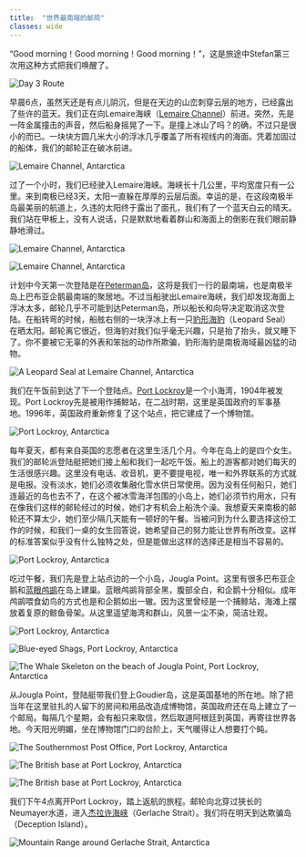 ```yaml
---
title:  "世界最南端的邮局"
classes: wide
---
```


“Good morning！Good morning！Good morning！”，这是旅途中Stefan第三次用这种方式把我们唤醒了。

![Day 3 Route](https://ik.imagekit.io/wavelet/2011-Antarctica/tr:n-blogs_w/day3.jpg)

早晨6点，虽然天还是有点儿阴沉，但是在天边的山峦刺穿云层的地方，已经露出了些许的蓝天。我们正在向Lemaire海峡（[Lemaire Channel](http://en.wikipedia.org/wiki/Lemaire_Channel)）前进。突然，先是一阵金属撞击的声音，然后船身摇晃了一下。是撞上冰山了吗？的确，不过只是很小的而已。一块块方圆几米大小的浮冰几乎覆盖了所有视线内的海面。凭着加固过的船体，我们的邮轮正在破冰前进。

![Lemaire Channel, Antarctica](https://ik.imagekit.io/wavelet/2011-Antarctica/tr:n-blogs_w/_MG_7050.jpg)

过了一个小时，我们已经驶入Lemaire海峡。海峡长十几公里，平均宽度只有一公里。来到南极已经3天，太阳一直躲在厚厚的云层后面。幸运的是，在这段南极半岛最美丽的航道上，久违的太阳终于露出了面孔，我们有了一个蓝天白云的晴天。我们站在甲板上，没有人说话，只是默默地看着群山和海面上的倒影在我们眼前静静地滑过。

![Lemaire Channel, Antarctica](https://ik.imagekit.io/wavelet/2011-Antarctica/tr:n-blogs_w/_MG_7153.jpg)

![Lemaire Channel, Antarctica](https://ik.imagekit.io/wavelet/2011-Antarctica/tr:n-blogs_w/_MG_7130.jpg)

计划中今天第一次登陆是在[Peterman岛](http://en.wikipedia.org/wiki/Petermann_Island)，这将是我们一行的最南端，也是南极半岛上巴布亚企鹅最南端的聚居地。不过当船驶出Lemaire海峡，我们却发现海面上浮冰太多，邮轮几乎不可能到达Peterman岛，所以船长和向导决定取消这次登陆。在船转弯的时候，船舷右侧的一块浮冰上有一只[豹形海豹](http://baike.baidu.com/view/1473973.htm)（Leopard Seal）在晒太阳。邮轮离它很近，但海豹对我们似乎毫无兴趣，只是抬了抬头，就又睡下了。你不要被它无辜的外表和笨拙的动作所欺骗，豹形海豹是南极海域最凶猛的动物。

![A Leopard Seal at Lemaire Channel, Antarctica](https://ik.imagekit.io/wavelet/2011-Antarctica/tr:n-blogs_w/_MG_7184.jpg)

我们在午饭前到达了下一个登陆点。[Port Lockroy](http://en.wikipedia.org/wiki/Port_Lockroy)是一个小海湾，1904年被发现。Port Lockroy先是被用作捕鲸站，在二战时期，这里是英国政府的军事基地。1996年，英国政府重新修复了这个站点，把它建成了一个博物馆。

![Port Lockroy, Antarctica](https://ik.imagekit.io/wavelet/2011-Antarctica/tr:n-blogs_w/_MG_7239.jpg)

每年夏天，都有来自英国的志愿者在这里生活几个月。今年在岛上的是四个女生。我们的邮轮派登陆艇把她们接上船和我们一起吃午饭。船上的游客都对她们每天的生活很感兴趣。这里没有电话、收音机，更不要提电视，唯一和外界联系的方式就是电报。没有淡水，她们必须收集融化雪水供日常使用。因为没有任何船只，她们连最近的岛也去不了，在这个被冰雪海洋包围的小岛上，她们必须节约用水，只有在像我们这样的邮轮经过的时候，她们才有机会上船洗个澡。我想夏天来南极的邮轮还不算太少，她们至少隔几天能有一顿好的午餐。当被问到为什么要选择这份工作的时候，和我们一桌的女生回答说，她希望自己的努力能让世界有所改变。这样的标准答案似乎没有什么独特之处，但是能做出这样的选择还是相当不容易的。

![Port Lockroy, Antarctica](https://ik.imagekit.io/wavelet/2011-Antarctica/tr:n-blogs_w/_MG_7221_2_3_5.jpg)

吃过午餐，我们先是登上站点边的一个小岛，Jougla Point。这里有很多巴布亚企鹅和[蓝眼鸬鹚](http://baike.baidu.com/view/589257.htm)在岛上建巢。蓝眼鸬鹚背部全黑，腹部全白，和企鹅十分相似。成年鸬鹚喂食幼鸟的方式也是和企鹅如出一辙。因为这里曾经是一个捕鲸站，海滩上摆放着复原的鲸鱼骨架。从这里遥望海湾和群山，风景一尘不染，简洁壮观。

![Port Lockroy, Antarctica](https://ik.imagekit.io/wavelet/2011-Antarctica/tr:n-blogs_w/_MG_7264.jpg)

![Blue-eyed Shags, Port Lockroy, Antarctica](https://ik.imagekit.io/wavelet/2011-Antarctica/tr:n-blogs_w/_MG_7308.jpg)

![The Whale Skeleton on the beach of Jougla Point, Port Lockroy, Antarctica](https://ik.imagekit.io/wavelet/2011-Antarctica/tr:n-blogs_w/_MG_7322.jpg)

从Jougla Point，登陆艇带我们登上Goudier岛，这是英国基地的所在地。除了把当年在这里驻扎的人留下的房间和用品改造成博物馆，英国政府还在岛上建立了一个邮局。每隔几个星期，会有船只来取信，然后取道阿根廷到英国，再寄往世界各地。今天阳光明媚，坐在博物馆门口的台阶上，天气暖得让人想要打个盹。

![The Southernmost Post Office, Port Lockroy, Antarctica](https://ik.imagekit.io/wavelet/2011-Antarctica/tr:n-blogs_h/_MG_7366.jpg)

![The British base at Port Lockroy, Antarctica](https://ik.imagekit.io/wavelet/2011-Antarctica/tr:n-blogs_w/_MG_7365.jpg)

![The British base at Port Lockroy, Antarctica](https://ik.imagekit.io/wavelet/2011-Antarctica/tr:n-blogs_h/_MG_7369.jpg)

我们下午4点离开Port Lockroy，踏上返航的旅程。邮轮向北穿过狭长的Neumayer水道，进入[杰拉许海峡](http://baike.baidu.com/view/586662.htm)（Gerlache Strait）。我们将在明天到达欺骗岛（Deception Island）。

![Mountain Range around Gerlache Strait, Antarctica](https://ik.imagekit.io/wavelet/2011-Antarctica/tr:n-blogs_w/_MG_7396_7_8_crop1.jpg)